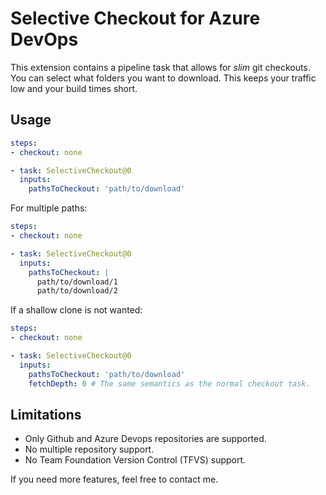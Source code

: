 # Selective Checkout for Azure DevOps

This extension contains a pipeline task that allows for *slim* git checkouts.
You can select what folders you want to download.
This keeps your traffic low and your build times short.

## Usage

```yaml
steps:
- checkout: none

- task: SelectiveCheckout@0
  inputs:
    pathsToCheckout: 'path/to/download'
```

For multiple paths:

```yaml
steps:
- checkout: none

- task: SelectiveCheckout@0
  inputs:
    pathsToCheckout: |
      path/to/download/1
      path/to/download/2
```

If a shallow clone is not wanted:

```yaml
steps:
- checkout: none

- task: SelectiveCheckout@0
  inputs:
    pathsToCheckout: 'path/to/download'
    fetchDepth: 0 # The same semantics as the normal checkout task.
```

## Limitations

- Only Github and Azure Devops repositories are supported.
- No multiple repository support.
- No Team Foundation Version Control (TFVS) support.

If you need more features, feel free to contact me.
